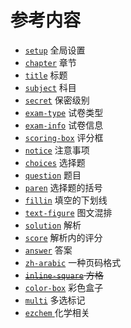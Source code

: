# 参考内容

  - [`setup`](https://ezexam.pages.dev/setup) 全局设置
  - [`chapter`](https://ezexam.pages.dev/chapter) 章节
  - [`title`](https://ezexam.pages.dev/setup) 标题
  - [`subject`](https://ezexam.pages.dev/title) 科目
  - [`secret`](https://ezexam.pages.dev/secret) 保密级别
  - [`exam-type`](https://ezexam.pages.dev/exam-type) 试卷类型
  - [`exam-info`](https://ezexam.pages.dev/exam-info) 试卷信息
  - [`scoring-box`](https://ezexam.pages.dev/scoring-box) 评分框
  - [`notice`](https://ezexam.pages.dev/notice) 注意事项
  - [`choices`](https://ezexam.pages.dev/choices) 选择题
  - [`question`](https://ezexam.pages.dev/question) 题目
  - [`paren`](https://ezexam.pages.dev/paren) 选择题的括号
  - [`fillin`](https://ezexam.pages.dev/fillin) 填空的下划线
  - [`text-figure`](https://ezexam.pages.dev/text-figure) 图文混排
  - [`solution`](https://ezexam.pages.dev/solution) 解析
  - [`score`](https://ezexam.pages.dev/score) 解析内的评分
  - [`answer`](https://ezexam.pages.dev/answer) 答案
  - [`zh-arabic`](https://ezexam.pages.dev/zh-arabic) 一种页码格式
  - ~~[`inline-square`](https://ezexam.pages.dev/inline-square) 方格~~
  - [`color-box`](https://ezexam.pages.dev/color-box) 彩色盒子
  - [`multi`](https://ezexam.pages.dev/multi) 多选标记
  - [`ezchem` ](https://ezexam.pages.dev/chem) 化学相关